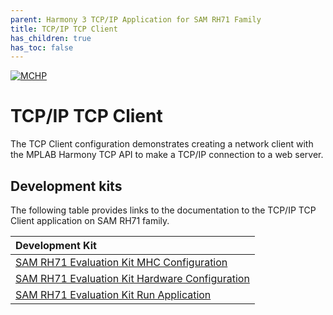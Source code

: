 ```yaml
---
parent: Harmony 3 TCP/IP Application for SAM RH71 Family
title: TCP/IP TCP Client
has_children: true
has_toc: false
---
```

[![MCHP](https://www.microchip.com/ResourcePackages/Microchip/assets/dist/images/logo.png)](https://www.microchip.com)

# TCP/IP TCP Client

The TCP Client configuration demonstrates creating a network client with the MPLAB Harmony TCP API to make a TCP/IP connection to a web server.

## Development kits
The following table provides links to the documentation to the TCP/IP TCP Client application on SAM RH71 family.


| Development Kit |
|:---------|
|[SAM RH71 Evaluation Kit MHC Configuration](docs/readme_mhc_configuration.md) |
|[SAM RH71 Evaluation Kit Hardware Configuration](docs/readme_hardware_configuration.md) |
|[SAM RH71 Evaluation Kit Run Application](docs/readme_run_application.md) |
